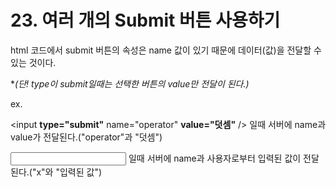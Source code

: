 # 23. 여러 개의 Submit 버튼 사용하기

html 코드에서 submit 버튼의 속성은 name 값이 있기 때문에 데이터(값)을 전달할 수 있는 것이다.

**(*단! type이 submit일때는 선택한 버튼의 value만 전달이 된다.)**

ex.

<input **type="submit"** name="operator" **value="덧셈"** /> 일때 서버에 name과 value가 전달된다.("operator"과 "덧셈")

<input type="text" name="x" /> 일때 서버에 name과 사용자로부터 입력된 값이 전달된다.("x"와 "입력된 값")